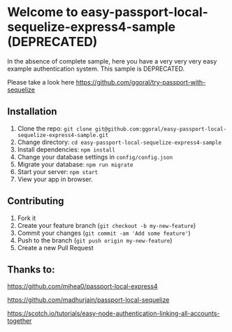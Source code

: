 # Welcome to easy-passport-local-sequelize-express4-sample (DEPRECATED)

In the absence of complete sample, here you have a very very very easy example authentication system.
This sample is DEPRECATED. 

Please take a look here https://github.com/ggoral/try-passport-with-sequelize

## Installation

1. Clone the repo: `git clone git@github.com:ggoral/easy-passport-local-sequelize-express4-sample.git`
2. Change directory: `cd easy-passport-local-sequelize-express4-sample`
3. Install dependencies: `npm install`
4. Change your database settings in `config/config.json`
5. Migrate your database: `npm run migrate`
6. Start your server: `npm start`
7. View your app in browser.


## Contributing

1. Fork it
2. Create your feature branch (`git checkout -b my-new-feature`)
3. Commit your changes (`git commit -am 'Add some feature'`)
4. Push to the branch (`git push origin my-new-feature`)
5. Create a new Pull Request


## Thanks to: 

https://github.com/mjhea0/passport-local-express4

https://github.com/madhurjain/passport-local-sequelize

https://scotch.io/tutorials/easy-node-authentication-linking-all-accounts-together

